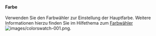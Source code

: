 #### Farbe
Verwenden Sie den Farbwähler zur Einstellung der Hauptfarbe.  Weitere Informationen hierzu finden Sie im Hilfethema zum [Farbwähler](select-color.html) ![images/colorswatch-001.png](images/colorswatch-001.png).

